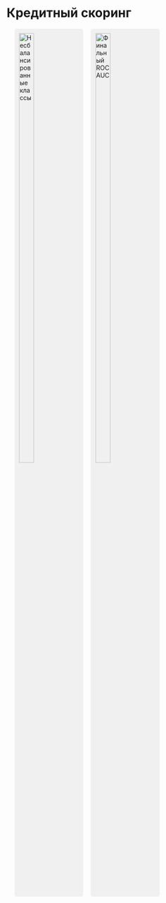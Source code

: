 # Кредитный скоринг

<!DOCTYPE html>
<html>
 <head>
  <meta charset="utf-8">
  <title>Изображения</title>
  <style>
   figure {
    width: 27%; /* Ширина */
    float: left; /* Выстраиваем элементы по горизонтали */
    margin: 0 0 0 3.5%; /* Отступ слева */
    background: #f0f0f0; /* Цвет фона */
    border-radius: 5px; /* Радиус скругления */
    padding: 2%; /* Поля */
   }
   figure:first-child {
    margin-left: 0; /* Убираем отступ для первого элемента */
   }
  </style>
 </head>
 <body>
  <figure>
   <img src="[image/redcat.jpg](https://github.com/DenisenkoDS/scoring/blob/main/class.png)" alt="Несбалансированные классы" width="50%">
  </figure>
  <figure>
   <img src="[image/redcat.jpg](https://github.com/DenisenkoDS/scoring/blob/main/roc_auc.png)" alt="Финальный ROC AUC" width="50%">
  </figure>
 </body>
</html>
